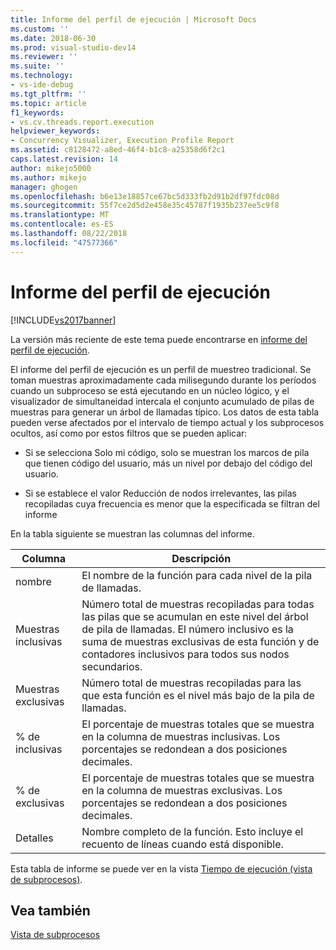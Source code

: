 ```yaml
---
title: Informe del perfil de ejecución | Microsoft Docs
ms.custom: ''
ms.date: 2018-06-30
ms.prod: visual-studio-dev14
ms.reviewer: ''
ms.suite: ''
ms.technology:
- vs-ide-debug
ms.tgt_pltfrm: ''
ms.topic: article
f1_keywords:
- vs.cv.threads.report.execution
helpviewer_keywords:
- Concurrency Visualizer, Execution Profile Report
ms.assetid: c8128472-a8ed-46f4-b1c8-a25358d6f2c1
caps.latest.revision: 14
author: mikejo5000
ms.author: mikejo
manager: ghogen
ms.openlocfilehash: b6e13e18857ce67bc5d333fb2d91b2df97fdc08d
ms.sourcegitcommit: 55f7ce2d5d2e458e35c45787f1935b237ee5c9f8
ms.translationtype: MT
ms.contentlocale: es-ES
ms.lasthandoff: 08/22/2018
ms.locfileid: "47577366"
---
```

# <a name="execution-profile-report"></a>Informe del perfil de ejecución
[!INCLUDE[vs2017banner](../includes/vs2017banner.md)]

La versión más reciente de este tema puede encontrarse en [informe del perfil de ejecución](https://docs.microsoft.com/visualstudio/profiling/execution-profile-report).  
  
El informe del perfil de ejecución es un perfil de muestreo tradicional. Se toman muestras aproximadamente cada milisegundo durante los períodos cuando un subproceso se está ejecutando en un núcleo lógico, y el visualizador de simultaneidad intercala el conjunto acumulado de pilas de muestras para generar un árbol de llamadas típico. Los datos de esta tabla pueden verse afectados por el intervalo de tiempo actual y los subprocesos ocultos, así como por estos filtros que se pueden aplicar:  
  
-   Si se selecciona Solo mi código, solo se muestran los marcos de pila que tienen código del usuario, más un nivel por debajo del código del usuario.  
  
-   Si se establece el valor Reducción de nodos irrelevantes, las pilas recopiladas cuya frecuencia es menor que la especificada se filtran del informe  
  
 En la tabla siguiente se muestran las columnas del informe.  
  
|Columna|Descripción|  
|------------|-----------------|  
|nombre|El nombre de la función para cada nivel de la pila de llamadas.|  
|Muestras inclusivas|Número total de muestras recopiladas para todas las pilas que se acumulan en este nivel del árbol de pila de llamadas. El número inclusivo es la suma de muestras exclusivas de esta función y de contadores inclusivos para todos sus nodos secundarios.|  
|Muestras exclusivas|Número total de muestras recopiladas para las que esta función es el nivel más bajo de la pila de llamadas.|  
|% de inclusivas|El porcentaje de muestras totales que se muestra en la columna de muestras inclusivas. Los porcentajes se redondean a dos posiciones decimales.|  
|% de exclusivas|El porcentaje de muestras totales que se muestra en la columna de muestras exclusivas. Los porcentajes se redondean a dos posiciones decimales.|  
|Detalles|Nombre completo de la función. Esto incluye el recuento de líneas cuando está disponible.|  
  
 Esta tabla de informe se puede ver en la vista [Tiempo de ejecución (vista de subprocesos)](../profiling/execution-time-threads-view.md).  
  
## <a name="see-also"></a>Vea también  
 [Vista de subprocesos](../profiling/threads-view-parallel-performance.md)



